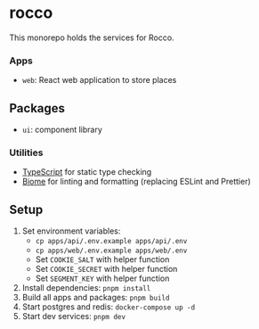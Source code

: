 # rocco

This monorepo holds the services for Rocco.

### Apps

- `web`: React web application to store places

## Packages

- `ui`: component library

### Utilities

- [TypeScript](https://www.typescriptlang.org/) for static type checking
- [Biome](https://biomejs.dev) for linting and formatting (replacing ESLint and Prettier)

## Setup

1. Set environment variables:
   - `cp apps/api/.env.example apps/api/.env`
   - `cp apps/web/.env.example apps/web/.env`
   - Set `COOKIE_SALT` with helper function
   - Set `COOKIE_SECRET` with helper function
   - Set `SEGMENT_KEY` with helper function
1. Install dependencies: `pnpm install`
1. Build all apps and packages: `pnpm build`
1. Start postgres and redis: `docker-compose up -d`
1. Start dev services: `pnpm dev`